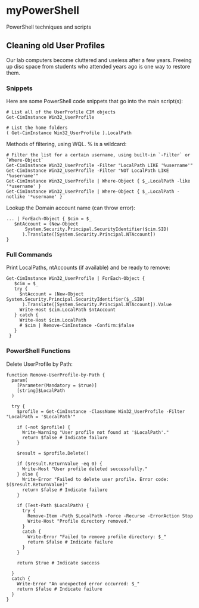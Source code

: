 # myPowerShell
PowerShell techniques and scripts

## Cleaning old User Profiles

Our lab computers become cluttered and useless after a few years.  Freeing up disc space from students who attended years ago is one way to restore them.

### Snippets

Here are some PowerShell code snippets that go into the main script(s):

```
# List all of the UserProfile CIM objects
Get-CimInstance Win32_UserProfile
```

```
# List the home folders
( Get-CimInstance Win32_UserProfile ).LocalPath
```

Methods of filtering, using WQL.  % is a wildcard:
```
# Filter the list for a certain username, using built-in `-Filter` or `Where-Object`
Get-CimInstance Win32_UserProfile -Filter "LocalPath LIKE '%username'"
Get-CimInstance Win32_UserProfile -Filter "NOT LocalPath LIKE '%username'"
Get-CimInstance Win32_UserProfile | Where-Object { $_.LocalPath -like '*username' }
Get-CimInstance Win32_UserProfile | Where-Object { $_.LocalPath -notlike '*username' }
```

Lookup the Domain account name (can throw error):
```
... | ForEach-Object { $cim = $_ 
   $ntAccount = (New-Object
       System.Security.Principal.SecurityIdentifier($cim.SID)
      ).Translate([System.Security.Principal.NTAccount])
}
```

### Full Commands

Print LocalPaths, ntAccounts (if available) and be ready to remove:
```
Get-CimInstance Win32_UserProfile | ForEach-Object {
   $cim = $_
   try {
     $ntAccount = (New-Object System.Security.Principal.SecurityIdentifier($_.SID)
      ).Translate([System.Security.Principal.NTAccount]).Value
     Write-Host $cim.LocalPath $ntAccount
   } catch {
     Write-Host $cim.LocalPath
     # $cim | Remove-CimInstance -Confirm:$false
   }
 }
```

### PowerShell Functions

Delete UserProfile by Path:
```
function Remove-UserProfile-by-Path {
  param(
    [Parameter(Mandatory = $true)]
    [string]$LocalPath
  )

  try {
    $profile = Get-CimInstance -ClassName Win32_UserProfile -Filter "LocalPath = '$LocalPath'"

    if (-not $profile) {
      Write-Warning "User profile not found at '$LocalPath'."
      return $false # Indicate failure
    }

    $result = $profile.Delete()

    if ($result.ReturnValue -eq 0) {
      Write-Host "User profile deleted successfully."
    } else {
      Write-Error "Failed to delete user profile. Error code: $($result.ReturnValue)"
      return $false # Indicate failure
    }

    if (Test-Path $LocalPath) {
      try {
        Remove-Item -Path $LocalPath -Force -Recurse -ErrorAction Stop
        Write-Host "Profile directory removed."
      }
      catch {
        Write-Error "Failed to remove profile directory: $_"
        return $false # Indicate failure
      }
    }

    return $true # Indicate success

  }
  catch {
    Write-Error "An unexpected error occurred: $_"
    return $false # Indicate failure
  }
}
```
